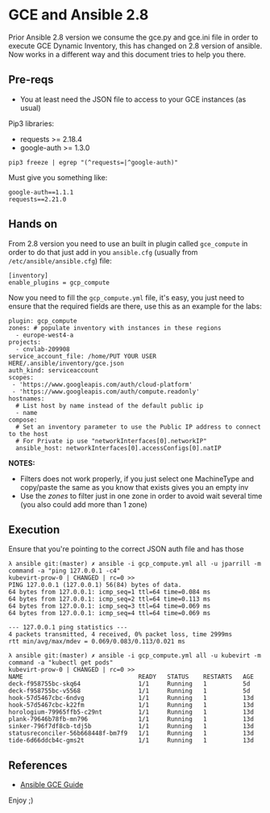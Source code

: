 # GCE and Ansible 2.8

Prior Ansible 2.8 version we consume the gce.py and gce.ini file in order to execute GCE Dynamic Inventory, this has changed on 2.8 version of ansible. Now works in a different way and this document tries to help you there.

## Pre-reqs

- You at least need the JSON file to access to your GCE instances (as usual)

Pip3 libraries:

- requests >= 2.18.4
- google-auth >= 1.3.0

```
pip3 freeze | egrep "(^requests=|^google-auth)"
```

Must give you something like:

```
google-auth==1.1.1
requests==2.21.0
```

## Hands on

From 2.8 version you need to use an built in plugin called `gce_compute` in order to do that just add in you `ansible.cfg` (usually from `/etc/ansible/ansible.cfg`) file:

```
[inventory]
enable_plugins = gcp_compute
```

Now you need to fill the `gcp_compute.yml` file, it's easy, you just need to ensure that the required fields are there, use this as an example for the labs:

```
plugin: gcp_compute
zones: # populate inventory with instances in these regions
  - europe-west4-a
projects:
  - cnvlab-209908 
service_account_file: /home/PUT YOUR USER HERE/.ansible/inventory/gce.json 
auth_kind: serviceaccount
scopes:
 - 'https://www.googleapis.com/auth/cloud-platform'
 - 'https://www.googleapis.com/auth/compute.readonly'
hostnames:
  # List host by name instead of the default public ip
  - name
compose:
  # Set an inventory parameter to use the Public IP address to connect to the host
  # For Private ip use "networkInterfaces[0].networkIP"
  ansible_host: networkInterfaces[0].accessConfigs[0].natIP

```

**NOTES:**
- Filters does not work properly, if you just select one MachineType and copy/paste the same as you know that exists gives you an empty inv
- Use the _zones_ to filter just in one zone in order to avoid wait several time (you also could add more than 1 zone)


## Execution

Ensure that you're pointing to the correct JSON auth file and has those

```
λ ansible git:(master) ✗ ansible -i gcp_compute.yml all -u jparrill -m command -a "ping 127.0.0.1 -c4"
kubevirt-prow-0 | CHANGED | rc=0 >>
PING 127.0.0.1 (127.0.0.1) 56(84) bytes of data.
64 bytes from 127.0.0.1: icmp_seq=1 ttl=64 time=0.084 ms
64 bytes from 127.0.0.1: icmp_seq=2 ttl=64 time=0.113 ms
64 bytes from 127.0.0.1: icmp_seq=3 ttl=64 time=0.069 ms
64 bytes from 127.0.0.1: icmp_seq=4 ttl=64 time=0.069 ms

--- 127.0.0.1 ping statistics ---
4 packets transmitted, 4 received, 0% packet loss, time 2999ms
rtt min/avg/max/mdev = 0.069/0.083/0.113/0.021 ms

λ ansible git:(master) ✗ ansible -i gcp_compute.yml all -u kubevirt -m command -a "kubectl get pods"  
kubevirt-prow-0 | CHANGED | rc=0 >>
NAME                                READY   STATUS    RESTARTS   AGE
deck-f958755bc-skq64                1/1     Running   1          5d
deck-f958755bc-v5568                1/1     Running   1          5d
hook-57d5467cbc-6ndvg               1/1     Running   1          13d
hook-57d5467cbc-k22fm               1/1     Running   1          13d
horologium-79965ffb5-c29nt          1/1     Running   1          13d
plank-79646b78fb-mn796              1/1     Running   1          13d
sinker-796f7df8cb-tdj5b             1/1     Running   1          13d
statusreconciler-56b668448f-bm7f9   1/1     Running   1          13d
tide-6d66ddcb4c-gms2t               1/1     Running   1          13d
```

## References

- [Ansible GCE Guide](https://docs.ansible.com/ansible/latest/plugins/inventory/gcp_compute.html)

Enjoy ;)
